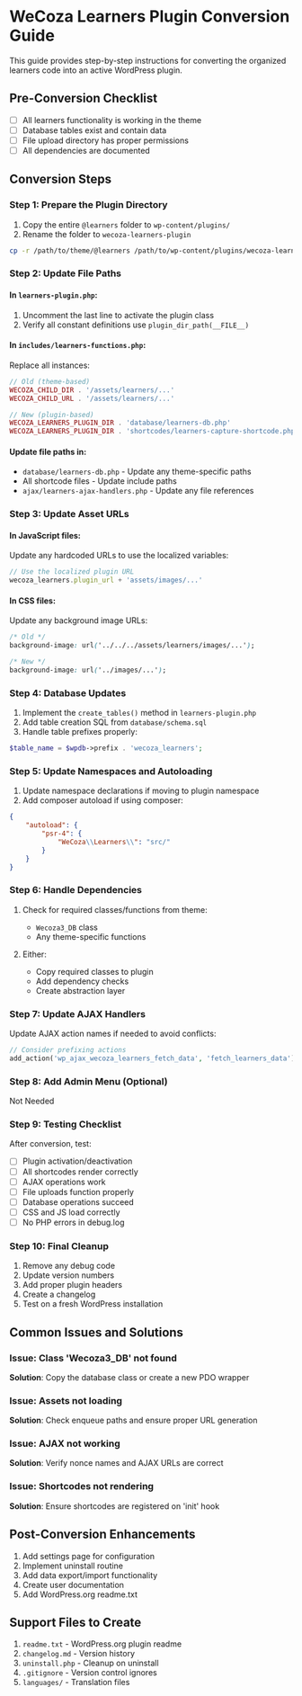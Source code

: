 # WeCoza Learners Plugin Conversion Guide

This guide provides step-by-step instructions for converting the organized learners code into an active WordPress plugin.

## Pre-Conversion Checklist

- [ ] All learners functionality is working in the theme
- [ ] Database tables exist and contain data
- [ ] File upload directory has proper permissions
- [ ] All dependencies are documented

## Conversion Steps

### Step 1: Prepare the Plugin Directory

1. Copy the entire `@learners` folder to `wp-content/plugins/`
2. Rename the folder to `wecoza-learners-plugin`
```bash
cp -r /path/to/theme/@learners /path/to/wp-content/plugins/wecoza-learners-plugin
```

### Step 2: Update File Paths

#### In `learners-plugin.php`:
1. Uncomment the last line to activate the plugin class
2. Verify all constant definitions use `plugin_dir_path(__FILE__)`

#### In `includes/learners-functions.php`:
Replace all instances:
```php
// Old (theme-based)
WECOZA_CHILD_DIR . '/assets/learners/...'
WECOZA_CHILD_URL . '/assets/learners/...'

// New (plugin-based)
WECOZA_LEARNERS_PLUGIN_DIR . 'database/learners-db.php'
WECOZA_LEARNERS_PLUGIN_DIR . 'shortcodes/learners-capture-shortcode.php'
```

#### Update file paths in:
- `database/learners-db.php` - Update any theme-specific paths
- All shortcode files - Update include paths
- `ajax/learners-ajax-handlers.php` - Update any file references

### Step 3: Update Asset URLs

#### In JavaScript files:
Update any hardcoded URLs to use the localized variables:
```javascript
// Use the localized plugin URL
wecoza_learners.plugin_url + 'assets/images/...'
```

#### In CSS files:
Update any background image URLs:
```css
/* Old */
background-image: url('../../../assets/learners/images/...');

/* New */
background-image: url('../images/...');
```

### Step 4: Database Updates

1. Implement the `create_tables()` method in `learners-plugin.php`
2. Add table creation SQL from `database/schema.sql`
3. Handle table prefixes properly:
```php
$table_name = $wpdb->prefix . 'wecoza_learners';
```

### Step 5: Update Namespaces and Autoloading

1. Update namespace declarations if moving to plugin namespace
2. Add composer autoload if using composer:
```json
{
    "autoload": {
        "psr-4": {
            "WeCoza\\Learners\\": "src/"
        }
    }
}
```

### Step 6: Handle Dependencies

1. Check for required classes/functions from theme:
   - `Wecoza3_DB` class
   - Any theme-specific functions
   
2. Either:
   - Copy required classes to plugin
   - Add dependency checks
   - Create abstraction layer

### Step 7: Update AJAX Handlers

Update AJAX action names if needed to avoid conflicts:
```php
// Consider prefixing actions
add_action('wp_ajax_wecoza_learners_fetch_data', 'fetch_learners_data');
```

### Step 8: Add Admin Menu (Optional)

Not Needed

### Step 9: Testing Checklist

After conversion, test:
- [ ] Plugin activation/deactivation
- [ ] All shortcodes render correctly
- [ ] AJAX operations work
- [ ] File uploads function properly
- [ ] Database operations succeed
- [ ] CSS and JS load correctly
- [ ] No PHP errors in debug.log

### Step 10: Final Cleanup

1. Remove any debug code
2. Update version numbers
3. Add proper plugin headers
4. Create a changelog
5. Test on a fresh WordPress installation

## Common Issues and Solutions

### Issue: Class 'Wecoza3_DB' not found
**Solution**: Copy the database class or create a new PDO wrapper

### Issue: Assets not loading
**Solution**: Check enqueue paths and ensure proper URL generation

### Issue: AJAX not working
**Solution**: Verify nonce names and AJAX URLs are correct

### Issue: Shortcodes not rendering
**Solution**: Ensure shortcodes are registered on 'init' hook

## Post-Conversion Enhancements

1. Add settings page for configuration
2. Implement uninstall routine
3. Add data export/import functionality
4. Create user documentation
5. Add WordPress.org readme.txt

## Support Files to Create

1. `readme.txt` - WordPress.org plugin readme
2. `changelog.md` - Version history
3. `uninstall.php` - Cleanup on uninstall
4. `.gitignore` - Version control ignores
5. `languages/` - Translation files